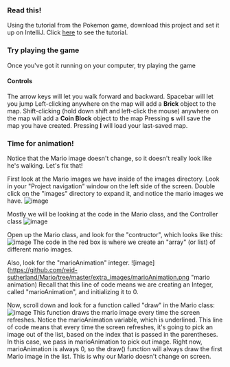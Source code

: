 ### Read this!
Using the tutorial from the Pokemon game, download this project and set it up on IntelliJ.
Click [here](https://github.com/reid-sutherland/Pokemon) to see the tutorial.

### Try playing the game
Once you've got it running on your computer, try playing the game

#### Controls
The arrow keys will let you walk forward and backward.
Spacebar will let you jump
Left-clicking anywhere on the map will add a **Brick** object to the map.
Shift-clicking (hold down shift and left-click the mouse) anywhere on the map will add a **Coin Block** object to the map
Pressing **s** will save the map you have created.
Pressing **l** will load your last-saved map.

### Time for animation!
Notice that the Mario image doesn't change, so it doesn't really look like he's walking. Let's fix that!

First look at the Mario images we have inside of the images directory. 
Look in your "Project navigation" window on the left side of the screen.
Double click on the "images" directory to expand it, and notice the mario images we have.
![image](https://github.com/reid-sutherland/Mario/tree/master/extra_images/image1.png "mario images")

Mostly we will be looking at the code in the Mario class, and the Controller class
![image](https://github.com/reid-sutherland/Mario/tree/master/extra_images/image2.png "mario controller")

Open up the Mario class, and look for the "contructor", which looks like this:
![image](https://github.com/reid-sutherland/Mario/tree/master/extra_images/loadimages.png "load images")
The code in the red box is where we create an "array" (or list) of different mario images.

Also, look for the "marioAnimation" integer.
![image](https://github.com/reid-sutherland/Mario/tree/master/extra_images/marioAnimation.png "mario animation)
Recall that this line of code means we are creating an Integer, called "marioAnimation", and initializing it to 0.

Now, scroll down and look for a function called "draw" in the Mario class:
![image](https://github.com/reid-sutherland/Mario/tree/master/extra_images/draw.png "draw")
This function draws the mario image every time the screen refreshes.
Notice the marioAnimation variable, which is underlined.
This line of code means that every time the screen refreshes, it's going to pick an image out of the list, based on the index that is passed in the parentheses.
In this case, we pass in marioAnimation to pick out image.
Right now, marioAnimation is always 0, so the draw() function will always draw the first Mario image in the list.
This is why our Mario doesn't change on screen.
